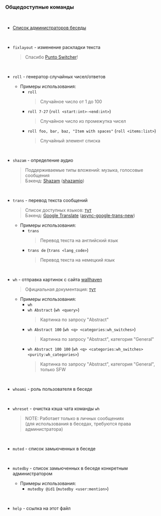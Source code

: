 ### **Общедоступные команды**
<br>

- [Список администраторов беседы](list/admins.md)

<br>

- `fixlayout` - изменение раскладки текста
  > Спасибо [Punto Switcher](https://yandex.ru/soft/punto/win/)!

<br>

- `roll` - генератор случайных чисел/ответов

  - Примеры использования:
    - `roll`
	  > Случайное число от 1 до 100
    - `roll 7-27` (`roll <start:int>-<end:int>`)
	  > Случайное число из промежутка чисел
    - `roll foo, bar, baz, "Item with spaces"` (`roll <items:list>`)
	  > Случайный элемент списка

<br>

- `shazam` - определение аудио
  > Поддерживаемые типы вложений: музыка, голосовые сообщения \
  > Бэкенд: [Shazam](http://shazam.com) ([shazamio](dotX12/ShazamIO))

<br>

- `trans` - перевод текста сообщений
  > Список доступных языков: [тут](https://cloud.google.com/translate/docs/languages) \
  > Бэкенд: [Google Translate](https://translate.google.com) ([async-google-trans-new](sevenc-nanashi/async-google-trans-new))

  - Примеры использования:
    - `trans`
	  > Перевод текста на английский язык
    - `trans de` (`trans <lang_code>`)
	  > Перевод текста на немецкий язык

<br>

- `wh` - отправка картинок с сайта [wallhaven](https://wallhaven.cc)
  > Официальная документация: [тут](https://wallhaven.cc/help/api)

  - Примеры использования:
    - `wh`
    - `wh Abstract` (`wh <query>`)
	  > Картинка по запросу "Abstract"
    - `wh Abstract 100` (`wh <q> <categories:wh_switches>`)
	  > Картинка по запросу "Abstract", категория "General"
    - `wh Abstract 100 100` (`wh <q> <categories:wh_switches> <purity:wh_categories>`)
	  > Картинка по запросу "Abstract", категория "General", только SFW

<br>

- `whoami` - роль пользователя в беседе

<br>

- `whreset` - очистка кэша чата команды `wh`
  > NOTE: Работает только в личных сообщениях \
  > (для использования в беседах, требуются права администратора)

<br>

- `muted` - список замьюченных в беседе

<br>

- `mutedby` - список замьюченных в беседе конкретным администратором

  - Примеры использования:
     - `mutedby @id1` (`mutedby <user:mention>`)

<br>

- `help` - ссылка на этот файл

<br>
